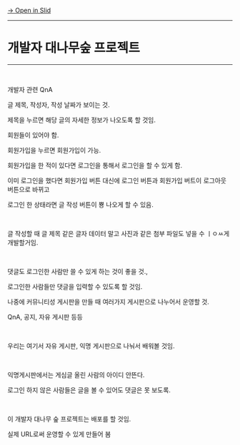[→ Open in Slid](https://app.slid.cc/docs/fd4b577283ce466797b0d52a238ed8e7)


---

# 개발자 대나무숲 프로젝트

---


‏‏‎ ‎


개발자 관련 QnA


글 제목, 작성자, 작성 날짜가 보이는 것.


제목을 누르면 해당 글의 자세한 정보가 나오도록 할 것임.


회원들이 있어야 함.


회원가입을 누르면 회원가입이 가능.


회원가입을 한 적이 있다면 로그인을 통해서 로그인을 할 수 있게 함.


이미 로그인을 했다면 회원가입 버튼 대신에 로그인 버튼과 회원가입 버트이 로그아웃 버튼으로 바뀌고


로그인 한 상태라면 글 작성 버튼이 뿅 나오게 할 수 있음.


‏‏‎ ‎


글 작성할 때 글 제목 같은 글자 데이터 말고 사진과 같은 첨부 파일도 넣을 수 ㅣㅇㅆ게 개발할거임.


‏‏‎ ‎


댓글도 로그인한 사람만 쓸 수 있게 하는 것이 좋을 것.,


로그인한 사람들만 댓글을 입력할 수 있도록 할 것임.


나중에 커뮤니티성 게시판을 만들 때 여러가지 게시판으로 나누어서 운영할 것.


QnA, 공지, 자유 게시판 등등


‏‏‎ ‎


우리는 여기서 자유 게시판, 익명 게시판으로 나눠서 배워볼 것임.


‏‏‎ ‎


익명게시판에서는 게심글 올린 사람의 아이디 안뜬다.


로그인 하지 않은 사람들은 글을 볼 수 있어도 댓글은 못 보도록.


‏‏‎ ‎


이 개발자 대나무 숲 프로젝트는 배포를 할 것임.


실제 URL로써 운영할 수 있게 만들어 봄




‏‏‎ ‎
